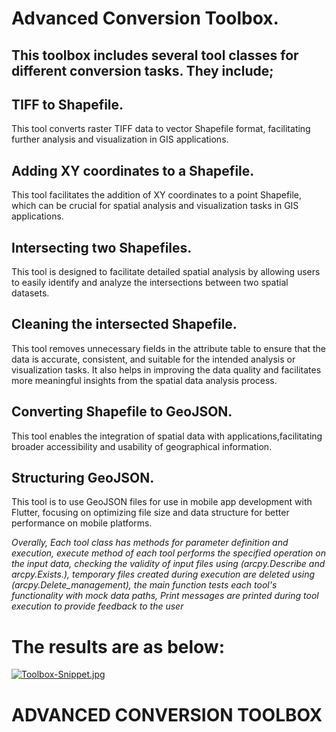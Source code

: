 
# Advanced Conversion Toolbox. 
## This toolbox includes several tool classes for different conversion tasks. They include;
## TIFF to Shapefile.
This tool converts raster TIFF data to vector Shapefile format, facilitating further analysis and visualization in GIS applications.
## Adding XY coordinates to a Shapefile.
This tool facilitates the addition of XY coordinates to a point Shapefile, which can be crucial for spatial analysis and visualization tasks in GIS applications.
## Intersecting two Shapefiles.
This tool is designed to facilitate detailed spatial analysis by allowing users to easily identify and analyze the intersections between two spatial datasets.
## Cleaning the intersected Shapefile.
This tool removes unnecessary fields in the attribute table to ensure that the data is accurate, consistent, and suitable for the intended analysis or visualization tasks. It also helps in improving the data quality and facilitates more meaningful insights from the spatial data analysis process.
## Converting Shapefile to GeoJSON.
This tool enables the integration of spatial data with applications,facilitating broader accessibility and usability of geographical information.
## Structuring GeoJSON.
This tool is to use GeoJSON files for use in mobile app development with Flutter, focusing on optimizing file size and data structure for better performance on mobile platforms.

*Overally, Each tool class has methods for parameter definition and execution, execute method of each tool performs the specified operation on the input data, checking the validity of input files using (arcpy.Describe and arcpy.Exists.), temporary files created during execution are deleted using (arcpy.Delete_management), the main function tests each tool's functionality with mock data paths, Print messages are printed during tool execution to provide feedback to the user*

# The results are as below:

[![Toolbox-Snippet.jpg](https://i.postimg.cc/WpYfNHVD/Toolbox-Snippet.jpg)](https://postimg.cc/yW9TnnkB)
# ADVANCED CONVERSION TOOLBOX
